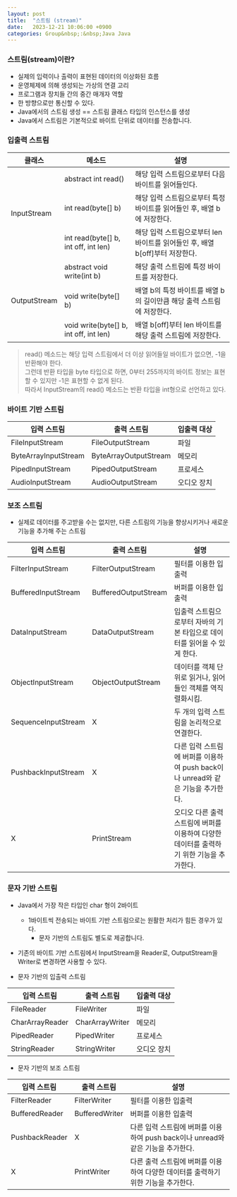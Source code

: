 ```yaml
---
layout: post
title:  "스트림 (stream)"
date:   2023-12-21 10:06:00 +0900
categories: Group&nbsp;:&nbsp;Java Java
---
```


### 스트림(stream)이란?

- 실제의 입력이나 출력이 표현된 데이터의 이상화된 흐름
- 운영체제에 의해 생성되는 가상의 연결 고리
- 프로그램과 장치들 간의 중간 매개자 역할
- 한 방향으로만 통신할 수 있다.
- Java에서의 스트림 생성 == 스트림 클래스 타입의 인스턴스를 생성
- Java에서 스트림은 기본적으로 바이트 단위로 데이터를 전송합니다.

### 입출력 스트림

<div class="table-wrapper">
    <table>
        <thead>
            <tr>
            <th>클래스</th>
            <th>메소드</th>
            <th>설명</th>
            </tr>
        </thead>
        <tbody>
            <tr>
                <td rowspan="3">InputStream</td>
                <td>abstract int read()</td>
                <td>해당 입력 스트림으로부터 다음 바이트를 읽어들인다.</td>
            </tr>
            <tr>
                <td>int read(byte[] b)</td>
                <td>해당 입력 스트림으로부터 특정 바이트를 읽어들인 후, 배열 b에 저장한다.</td>
            </tr>
            <tr>
                <td>int read(byte[] b, int off, int len)</td>
                <td>해당 입력 스트림으로부터 len 바이트를 읽어들인 후, 배열 b[off]부터 저장한다.</td>
            </tr>
            <tr>
                <td rowspan="3">OutputStream</td>
                <td>abstract void write(int b)</td>
                <td>해당 출력 스트림에 특정 바이트를 저장한다.</td>
            </tr>
            <tr>
                <td>void write(byte[] b)</td>
                <td>배열 b의 특정 바이트를 배열 b의 길이만큼 해당 출력 스트림에 저장한다.</td>
            </tr>
            <tr>
                <td>void write(byte[] b, int off, int len)</td>
                <td>배열 b[off]부터 len 바이트를 해당 출력 스트림에 저장한다.</td>
            </tr>
        </tbody>
    </table>
</div>

>read() 메소드는 해당 입력 스트림에서 더 이상 읽어들일 바이트가 없으면, -1을 반환해야 한다.  
>그런데 반환 타입을 byte 타입으로 하면, 0부터 255까지의 바이트 정보는 표현할 수 있지만 -1은 표현할 수 없게 된다.  
>따라서 InputStream의 read() 메소드는 반환 타입을 int형으로 선언하고 있다.

### 바이트 기반 스트림

| 입력 스트림 | 출력 스트림 | 입출력 대상 |
|-------|--------|---------|
| FileInputStream | FileOutputStream | 파일 |
| ByteArrayInputStream | ByteArrayOutputStream | 메모리 |
| PipedInputStream | PipedOutputStream | 프로세스 |
| AudioInputStream | AudioOutputStream | 오디오 장치 |

### 보조 스트림

- 실제로 데이터를 주고받을 수는 없지만, 다른 스트림의 기능을 향상시키거나 새로운 기능을 추가해 주는 스트림

| 입력 스트림 | 출력 스트림 | 설명 |
|-------|--------|---------|
| FilterInputStream | FilterOutputStream | 필터를 이용한 입출력 |
| BufferedInputStream | BufferedOutputStream | 버퍼를 이용한 입출력 |
| DataInputStream | DataOutputStream | 입출력 스트림으로부터 자바의 기본 타입으로 데이터를 읽어올 수 있게 한다. |
| ObjectInputStream | ObjectOutputStream | 데이터를 객체 단위로 읽거나, 읽어 들인 객체를 역직렬화시킴. |
| SequenceInputStream | X | 두 개의 입력 스트림을 논리적으로 연결한다. |
| PushbackInputStream | X | 다른 입력 스트림에 버퍼를 이용하여 push back이나 unread와 같은 기능을 추가한다. |
| X | PrintStream | 오디오 다른 출력 스트림에 버퍼를 이용하여 다양한 데이터를 출력하기 위한 기능을 추가한다. |

### 문자 기반 스트림

- Java에서 가장 작은 타입인 char 형이 2바이트
    - 1바이트씩 전송되는 바이트 기반 스트림으로는 원활한 처리가 힘든 경우가 있다.
        - 문자 기반의 스트림도 별도로 제공합니다.
- 기존의 바이트 기반 스트림에서 InputStream을 Reader로, OutputStream을 Writer로 변경하면 사용할 수 있다.

- 문자 기반의 입출력 스트림

| 입력 스트림 | 출력 스트림 | 입출력 대상 |
|-------|--------|---------|
| FileReader | FileWriter | 파일 |
| CharArrayReader | CharArrayWriter | 메모리 |
| PipedReader | PipedWriter | 프로세스 |
| StringReader | StringWriter | 오디오 장치 |

- 문자 기반의 보조 스트림

| 입력 스트림 | 출력 스트림 | 설명 |
|-------|--------|---------|
| FilterReader | FilterWriter | 필터를 이용한 입출력 |
| BufferedReader | BufferedWriter | 버퍼를 이용한 입출력 |
| PushbackReader | X | 다른 입력 스트림에 버퍼를 이용하여 push back이나 unread와 같은 기능을 추가한다. |
| X | PrintWriter | 다른 출력 스트림에 버퍼를 이용하여 다양한 데이터를 출력하기 위한 기능을 추가한다. |